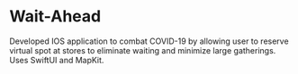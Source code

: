 # Wait-Ahead
Developed IOS application to combat COVID-19 by allowing user to reserve virtual spot at stores to eliminate waiting and minimize large gatherings. Uses SwiftUI and MapKit.
